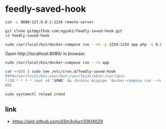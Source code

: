# feedly-saved-hook

```sh
ssh -L 8080:127.0.0.1:1234 remote-server

git clone git@github.com:ngyuki/feedly-saved-hook.git
cd feedly-saved-hook

sudo /usr/local/bin/docker-compose run --rm -p 1234:1234 app php -S 0.0.0.0:1234 -t script/
```

Open http://localhost:8080/ in browser.

```sh
sudo /usr/local/bin/docker-compose run --rm app
```

```sh
cat <<EOS | sudo tee /etc/cron.d/feedly-saved-hook
PATH=/usr/local/bin:/usr/bin:/usr/local/sbin:/usr/sbin
*/10 * * * * root cd "$PWD" && chronic mispipe 'docker-compose run --rm app' 'logger -st feedly'
EOS

sudo systemctl reload crond
```

## link

- https://gist.github.com/d3m3vilurr/5904029
